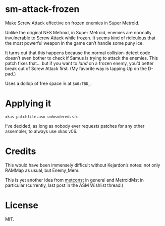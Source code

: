 # sm-attack-frozen

Make Screw Attack effective on frozen enemies in Super Metroid.

Unlike the original NES Metroid, in Super Metroid, enemies are normally
invulnerable to Screw Attack while frozen.  It seems kind of ridiculous that
the most powerful weapon in the game can’t handle some puny ice.

It turns out that this happens because the normal collision-detect code
doesn’t even bother to check if Samus is trying to attack the enemies.  This
patch fixes that… but if you want to _land_ on a frozen enemy, you’d better
break out of Screw Attack first.  (My favorite way is tapping Up on the
D-pad.)

Uses a dollop of free space in at `$A0:TBD_`.

# Applying it

    xkas patchfile.asm unheadered.sfc

I’ve decided, as long as nobody ever requests patches for any other assembler,
to always use xkas v06.

# Credits

This would have been immensely difficult without Kejardon’s notes: not only
RAMMap as usual, but Enemy\_Mem.

This is yet another idea from [metconst](http://metroidconstruction.com) in
general and MetroidMst in particular (currently, last post in the ASM Wishlist
thread.)

# License

MIT.
